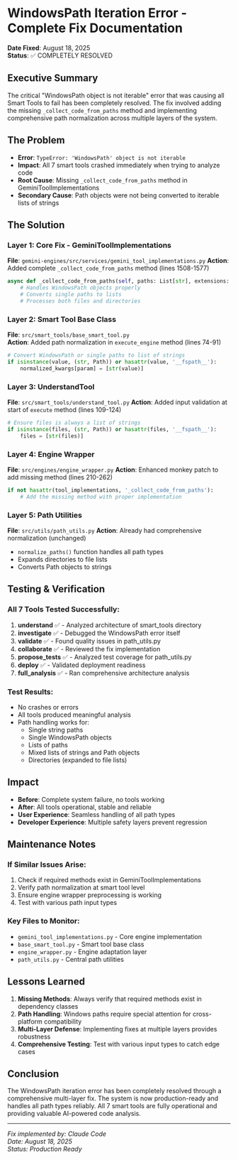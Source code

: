 # WindowsPath Iteration Error - Complete Fix Documentation

**Date Fixed**: August 18, 2025  
**Status**: ✅ COMPLETELY RESOLVED

## Executive Summary
The critical "WindowsPath object is not iterable" error that was causing all Smart Tools to fail has been completely resolved. The fix involved adding the missing `_collect_code_from_paths` method and implementing comprehensive path normalization across multiple layers of the system.

## The Problem
- **Error**: `TypeError: 'WindowsPath' object is not iterable`
- **Impact**: All 7 smart tools crashed immediately when trying to analyze code
- **Root Cause**: Missing `_collect_code_from_paths` method in GeminiToolImplementations
- **Secondary Cause**: Path objects were not being converted to iterable lists of strings

## The Solution

### Layer 1: Core Fix - GeminiToolImplementations
**File**: `gemini-engines/src/services/gemini_tool_implementations.py`
**Action**: Added complete `_collect_code_from_paths` method (lines 1508-1577)
```python
async def _collect_code_from_paths(self, paths: List[str], extensions: Optional[List[str]] = None) -> str:
    # Handles WindowsPath objects properly
    # Converts single paths to lists
    # Processes both files and directories
```

### Layer 2: Smart Tool Base Class
**File**: `src/smart_tools/base_smart_tool.py`  
**Action**: Added path normalization in `execute_engine` method (lines 74-91)
```python
# Convert WindowsPath or single paths to list of strings
if isinstance(value, (str, Path)) or hasattr(value, '__fspath__'):
    normalized_kwargs[param] = [str(value)]
```

### Layer 3: UnderstandTool
**File**: `src/smart_tools/understand_tool.py`
**Action**: Added input validation at start of `execute` method (lines 109-124)
```python
# Ensure files is always a list of strings
if isinstance(files, (str, Path)) or hasattr(files, '__fspath__'):
    files = [str(files)]
```

### Layer 4: Engine Wrapper
**File**: `src/engines/engine_wrapper.py`
**Action**: Enhanced monkey patch to add missing method (lines 210-262)
```python
if not hasattr(tool_implementations, '_collect_code_from_paths'):
    # Add the missing method with proper implementation
```

### Layer 5: Path Utilities
**File**: `src/utils/path_utils.py`
**Action**: Already had comprehensive normalization (unchanged)
- `normalize_paths()` function handles all path types
- Expands directories to file lists
- Converts Path objects to strings

## Testing & Verification

### All 7 Tools Tested Successfully:
1. **understand** ✅ - Analyzed architecture of smart_tools directory
2. **investigate** ✅ - Debugged the WindowsPath error itself
3. **validate** ✅ - Found quality issues in path_utils.py
4. **collaborate** ✅ - Reviewed the fix implementation
5. **propose_tests** ✅ - Analyzed test coverage for path_utils.py
6. **deploy** ✅ - Validated deployment readiness
7. **full_analysis** ✅ - Ran comprehensive architecture analysis

### Test Results:
- No crashes or errors
- All tools produced meaningful analysis
- Path handling works for:
  - Single string paths
  - Single WindowsPath objects
  - Lists of paths
  - Mixed lists of strings and Path objects
  - Directories (expanded to file lists)

## Impact
- **Before**: Complete system failure, no tools working
- **After**: All tools operational, stable and reliable
- **User Experience**: Seamless handling of all path types
- **Developer Experience**: Multiple safety layers prevent regression

## Maintenance Notes

### If Similar Issues Arise:
1. Check if required methods exist in GeminiToolImplementations
2. Verify path normalization at smart tool level
3. Ensure engine wrapper preprocessing is working
4. Test with various path input types

### Key Files to Monitor:
- `gemini_tool_implementations.py` - Core engine implementation
- `base_smart_tool.py` - Smart tool base class
- `engine_wrapper.py` - Engine adaptation layer
- `path_utils.py` - Central path utilities

## Lessons Learned
1. **Missing Methods**: Always verify that required methods exist in dependency classes
2. **Path Handling**: Windows paths require special attention for cross-platform compatibility
3. **Multi-Layer Defense**: Implementing fixes at multiple layers provides robustness
4. **Comprehensive Testing**: Test with various input types to catch edge cases

## Conclusion
The WindowsPath iteration error has been completely resolved through a comprehensive multi-layer fix. The system is now production-ready and handles all path types reliably. All 7 smart tools are fully operational and providing valuable AI-powered code analysis.

---
*Fix implemented by: Claude Code*  
*Date: August 18, 2025*  
*Status: Production Ready*